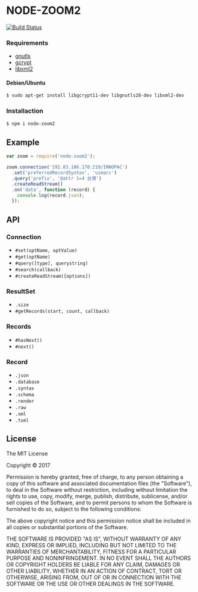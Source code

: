 NODE-ZOOM2
=========

[![Build Status](https://travis-ci.org/dengelke/node-zoom2.svg?branch=master)](https://travis-ci.org/dengelke/node-zoom2)

### Requirements

* [gnutls](http://www.gnutls.org/)
* [gcrypt](http://www.gnu.org/software/libgcrypt/)
* [libxml2](http://xmlsoft.org/)

#### Debian/Ubuntu

```bash
$ sudo apt-get install libgcrypt11-dev libgnutls28-dev libxml2-dev
```

### Installaction

```bash
$ npm i node-zoom2
```

## Example

```javascript
var zoom = require('node-zoom2');

zoom.connection('192.83.186.170:210/INNOPAC')
  .set('preferredRecordSyntax', 'usmarc')
  .query('prefix', '@attr 1=4 台灣')
  .createReadStream()
  .on('data', function (record) {
    console.log(record.json);
  });
```

## API

### Connection

* `#set(optName, optValue)`
* `#get(optName)`
* `#query([type], querystring)`
* `#search(callback)`
* `#createReadStream([options])`

### ResultSet

* `.size`
* `#getRecords(start, count, callback)`

### Records

* `#hasNext()`
* `#next()`

### Record

* `.json`
* `.database`
* `.syntax`
* `.schema`
* `.render`
* `.raw`
* `.xml`
* `.txml`

## License

The MIT License

Copyright © 2017

Permission is hereby granted, free of charge, to any person obtaining a copy of this software and associated documentation files (the "Software"), to deal in the Software without restriction, including without limitation the rights to use, copy, modify, merge, publish, distribute, sublicense, and/or sell copies of the Software, and to permit persons to whom the Software is furnished to do so, subject to the following conditions:

The above copyright notice and this permission notice shall be included in all copies or substantial portions of the Software.

THE SOFTWARE IS PROVIDED "AS IS", WITHOUT WARRANTY OF ANY KIND, EXPRESS OR IMPLIED, INCLUDING BUT NOT LIMITED TO THE WARRANTIES OF MERCHANTABILITY, FITNESS FOR A PARTICULAR PURPOSE AND NONINFRINGEMENT. IN NO EVENT SHALL THE AUTHORS OR COPYRIGHT HOLDERS BE LIABLE FOR ANY CLAIM, DAMAGES OR OTHER LIABILITY, WHETHER IN AN ACTION OF CONTRACT, TORT OR OTHERWISE, ARISING FROM, OUT OF OR IN CONNECTION WITH THE SOFTWARE OR THE USE OR OTHER DEALINGS IN THE SOFTWARE.
